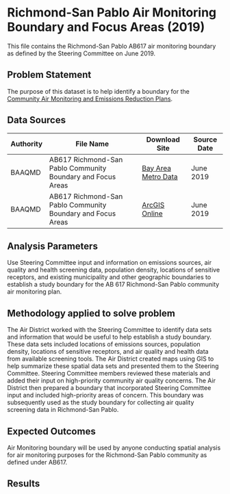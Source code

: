 # Richmond-San Pablo Air Monitoring Boundary and Focus Areas (2019)

This file contains the Richmond-San Pablo AB617 air monitoring boundary as defined by the Steering Committee on June 2019. 

## Problem Statement

The purpose of this dataset is to help identify a boundary for the [Community Air Monitoring and Emissions Reduction Plans](https://www.baaqmd.gov/community-health/community-health-protection-program/richmond-area-community-health-protection-program).

## Data Sources

| __Authority__ | __File Name__ | __Download Site__ | __Source Date__ |
|-------------|------------|------------|------------|
| BAAQMD         | AB617 Richmond-San Pablo Community Boundary and Focus Areas | [Bay Area Metro Data](https://data.bayareametro.gov/Environment/AB617-Richmond-San-Pablo-Community-Boundary-and-Fo/mqvs-ie9t)    | June 2019     |
| BAAQMD         | AB617 Richmond-San Pablo Community Boundary and Focus Areas | [ArcGIS Online](https://baaqmd.maps.arcgis.com/home/webmap/viewer.html?useExisting=1&layers=4bf66f78890c481290a68b82da8a684d)     | June 2019     |

## Analysis Parameters

Use Steering Committee input and information on emissions sources, air quality and health screening data, population density, locations of sensitive receptors, and existing municipality and other geographic boundaries to establish a study boundary for the AB 617 Richmond-San Pablo community air monitoring plan. 

## Methodology applied to solve problem

The Air District worked with the Steering Committee to identify data sets and information that would be useful to help establish a study boundary. These data sets included locations of emissions sources, population density, locations of sensitive receptors, and air quality and health data from available screening tools. The Air District created maps using GIS to help summarize these spatial data sets and presented them to the Steering Committee. Steering Committee members reviewed these materials and added their input on high-priority community air quality concerns. The Air District then prepared a boundary that incorporated Steering Committee input and included high-priority areas of concern. This boundary was subsequently used as the study boundary for collecting air quality screening data in Richmond-San Pablo.

## Expected Outcomes

Air Monitoring boundary will be used by anyone conducting spatial analysis for air monitoring purposes for the Richmond-San Pablo community as defined under AB617.

## Results
